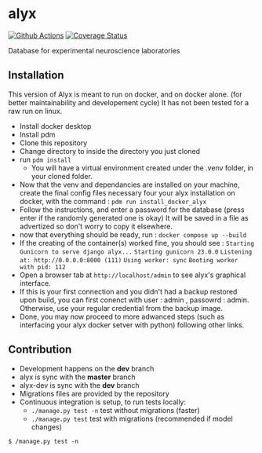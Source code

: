 # alyx

[![Github Actions](https://github.com/cortex-lab/alyx/actions/workflows/main.yml/badge.svg)](https://github.com/cortex-lab/alyx/actions/)
[![Coverage Status](https://coveralls.io/repos/github/cortex-lab/alyx/badge.svg?branch=github_action)](https://coveralls.io/github/cortex-lab/alyx?branch=master)


Database for experimental neuroscience laboratories

## Installation

This version of Alyx is meant to run on docker, and on docker alone. (for better maintainability and developement cycle) 
It has not been tested for a raw run on linux.

- Install docker desktop
- Install pdm
- Clone this repository
- Change directory to inside the directory you just cloned
- run `pdm install`
    - You will have a virtual environment created under the .venv folder, in your cloned folder.
- Now that the venv and dependancies are installed on your machine, create the final config files necessary four your alyx installation on docker, with the command : `pdm run install_docker_alyx`
- Follow the instructions, and enter a password for the database (press enter if the randomly generated one is okay) It will be saved in a file as advertized so don't worry to copy it elsewhere.
- now that everything should be ready, run : `docker compose up --build`
- If the creating of the container(s) worked fine, you should see : `Starting Gunicorn to serve django alyx...` `Starting gunicorn 23.0.0` `Listening at: http://0.0.0.0:8000 (111)` `Using worker: sync` `Booting worker with pid: 112`
- Open a browser tab at `http://localhost/admin` to see alyx's graphical interface.
- If this is your first connection and you didn't had a backup restored upon build, you can first conenct with user : admin , passowrd : admin. Otherwise, use your regular credential from the backup image.
- Done, you may now proceed to more adwanced steps (such as interfacing your alyx docker setver with python) following other links.


## Contribution

* Development happens on the **dev** branch
* alyx is sync with the **master** branch
* alyx-dev is sync with the **dev** branch
* Migrations files are provided by the repository
* Continuous integration is setup, to run tests locally:
    -   `./manage.py test -n` test without migrations (faster)
    -   `./manage.py test` test with migrations (recommended if model changes)

```
$ /manage.py test -n
```
